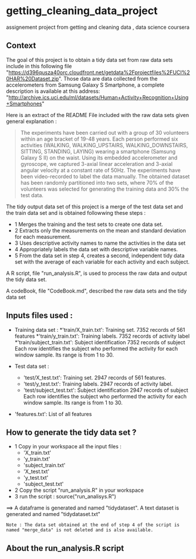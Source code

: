 # getting_cleaning_data_project
assignement project from getting and cleaning data , data science coursera


## Context

The goal of this project is to obtain a tidy data set from raw data sets include in this following file 
 "https://d396qusza40orc.cloudfront.net/getdata%2Fprojectfiles%2FUCI%20HAR%20Dataset.zip".
Those data are data collected from the accelerometers from Samsung Galaxy S Smartphone,
a complete description is available at this address:
 "http://archive.ics.uci.edu/ml/datasets/Human+Activity+Recognition+Using+Smartphones"
 
Here is an extract of the README File included with the raw data sets given general explanation : 
>The experiments have been carried out with a group of 30 volunteers within an age bracket of 19-48 years.
 >Each person performed six activities (WALKING, WALKING_UPSTAIRS, WALKING_DOWNSTAIRS, SITTING, STANDING, LAYING) wearing a smartphone (Samsung Galaxy S II) on the waist. 
 >Using its embedded accelerometer and gyroscope, we captured 3-axial linear acceleration and 3-axial angular velocity at a constant rate of 50Hz. 
 The experiments have been video-recorded to label the data manually. 
 The obtained dataset has been randomly partitioned into two sets, where 70% of the volunteers was selected for generating the training data and 30% the test data.

The tidy output data set of this project is a merge of the test data set and the train data set and is obtained followwing these steps : 

* 1 Merges the training and the test sets to create one data set.
* 2 Extracts only the measurements on the mean and standard deviation for each measurement. 
* 3 Uses descriptive activity names to name the activities in the data set
* 4 Appropriately labels the data set with descriptive variable names. 
* 5 From the data set in step 4, creates a second, independent tidy data set with the average of each variable for each activity and each subject.

A R script, file "run_analysis.R", is used to process the raw data and output the tidy data set.

A codeBook, file "CodeBook.md", described the raw data sets and the tidy data set

## Inputs  files used :
* Training data set :
    *'train/X_train.txt': Training set.                  7352 records of 561 features
    *'train/y_train.txt': Training labels.               7352 records of activity label
    *'train/subject_train.txt': Subject identification   7352 records of subject
        Each row identifies the subject who performed the activity for each window sample. 
        Its range is from 1 to 30.

* Test data set :
    * 'test/X_test.txt': Training set. 2947 records of 561 features.
    * 'test/y_test.txt': Training labels. 2947 records of activity label.
    * 'test/subject_test.txt': Subject identification 2947 records of subject
        Each row identifies the subject who performed the activity for each window sample. Its range is from 1 to 30.

* 'features.txt': List of all features

## How to generate the tidy data set ?
* 1 Copy in your workspace all the input files :
    * 'X_train.txt'
    * 'y_train.txt'
    * 'subject_train.txt'
    * 'X_test.txt'
    * 'y_test.txt'
    * 'subject_test.txt'
* 2 Copy the script "run_analysis.R" in your workspace
* 3 run the script : source("run_analisys.R")

==> A dataframe is generated and named "tidydataset".
    A text dataset is generated and named "tidydataset.txt"
    
    Note : The data set obtained at the end of step 4 of the script is named "merge_data" is not deleted and is also available.


     
## About the run_analysis.R script 






